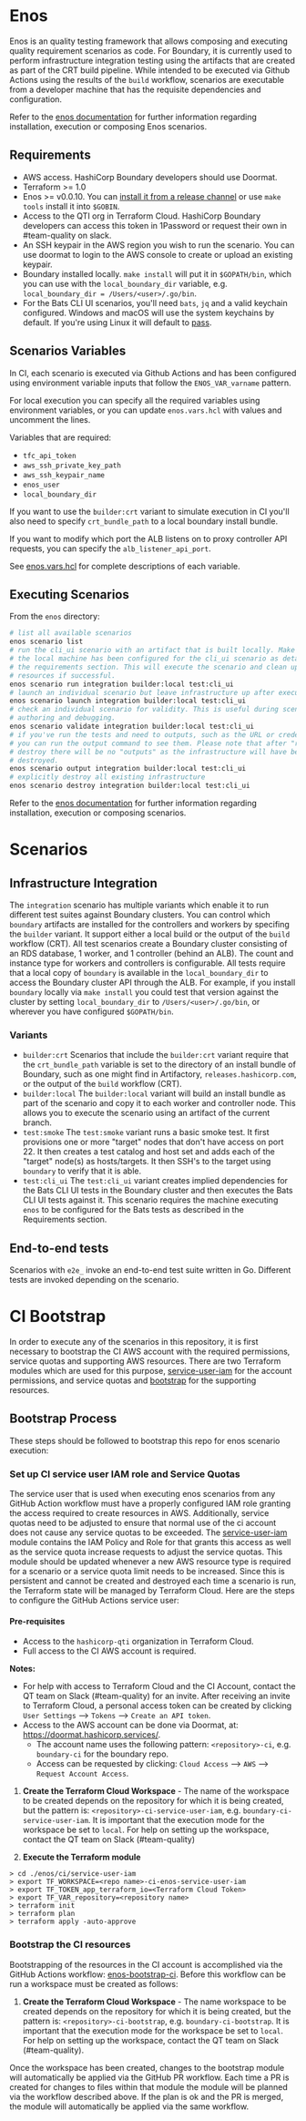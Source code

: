 # Enos

Enos is an quality testing framework that allows composing and executing quality
requirement scenarios as code. For Boundary, it is currently used to perform
infrastructure integration testing using the artifacts that are created as part
of the CRT build pipeline. While intended to be executed via Github Actions using
the results of the `build` workflow, scenarios are executable from a developer
machine that has the requisite dependencies and configuration.

Refer to the [enos documentation](https://github.com/hashicorp/Enos-Docs)
for further information regarding installation, execution or composing Enos scenarios.

## Requirements
* AWS access. HashiCorp Boundary developers should use Doormat.
* Terraform >= 1.0
* Enos >= v0.0.10. You can [install it from a release channel](https://github.com/hashicorp/Enos-Docs/blob/main/installation.md) or use `make tools` install it into `$GOBIN`.
* Access to the QTI org in Terraform Cloud. HashiCorp Boundary developers can
  access this token in 1Password or request their own in #team-quality on slack.
* An SSH keypair in the AWS region you wish to run the scenario. You can use
  doormat to login to the AWS console to create or upload an existing keypair.
* Boundary installed locally. `make install` will put it in `$GOPATH/bin`, which
  you can use with the `local_boundary_dir` variable, e.g.
  `local_boundary_dir = /Users/<user>/.go/bin`.
* For the Bats CLI UI scenarios, you'll need `bats`, `jq` and a valid keychain
  configured. Windows and macOS will use the system keychains by default. If
  you're using Linux it will default to [pass](https://www.passwordstore.org/).

## Scenarios Variables
In CI, each scenario is executed via Github Actions and has been configured using
environment variable inputs that follow the `ENOS_VAR_varname` pattern.

For local execution you can specify all the required variables using environment
variables, or you can update `enos.vars.hcl` with values and uncomment the lines.

Variables that are required:
- `tfc_api_token`
- `aws_ssh_private_key_path`
- `aws_ssh_keypair_name`
- `enos_user`
- `local_boundary_dir`

If you want to use the `builder:crt` variant to simulate execution in CI you'll
also need to specify `crt_bundle_path` to a local boundary install bundle.

If you want to modify which port the ALB listens on to proxy controller API
requests, you can specify the `alb_listener_api_port`.

See [enos.vars.hcl](./enos.vars.hcl) for complete descriptions of each variable.

## Executing Scenarios
From the `enos` directory:

```bash
# list all available scenarios
enos scenario list
# run the cli_ui scenario with an artifact that is built locally. Make sure
# the local machine has been configured for the cli_ui scenario as detailed in
# the requirements section. This will execute the scenario and clean up any
# resources if successful.
enos scenario run integration builder:local test:cli_ui
# launch an individual scenario but leave infrastructure up after execution
enos scenario launch integration builder:local test:cli_ui
# check an individual scenario for validity. This is useful during scenario
# authoring and debugging.
enos scenario validate integration builder:local test:cli_ui
# if you've run the tests and need to outputs, such as the URL or credentials,
# you can run the output command to see them. Please note that after "run" or
# destroy there will be no "outputs" as the infrastructure will have been
# destroyed.
enos scenario output integration builder:local test:cli_ui
# explicitly destroy all existing infrastructure
enos scenario destroy integration builder:local test:cli_ui
```

Refer to the [enos documentation](https://github.com/hashicorp/Enos-Docs)
for further information regarding installation, execution or composing scenarios.

# Scenarios

## Infrastructure Integration
The `integration` scenario has multiple variants which enable it to run different
test suites against Boundary clusters. You can control which `boundary` artifacts
are installed for the controllers and workers by specifing the `builder` variant.
It support either a local build or the output of the `build` workflow (CRT). All
test scenarios create a Boundary cluster consisting of an RDS database, 1 worker, and
1 controller (behind an ALB). The count and instance type for  workers and
controllers is configurable. All tests require that a local copy of `boundary`
is available in the `local_boundary_dir` to access the Boundary cluster API
through the ALB. For example, if you install `boundary` locally via `make install`
you could test that version against the cluster by setting `local_boundary_dir` to
`/Users/<user>/.go/bin`, or wherever you have configured `$GOPATH/bin`.

### Variants
  * `builder:crt`
    Scenarios that include the `builder:crt` variant require that the
    `crt_bundle_path` variable is set to the directory of an install bundle of
    Boundary, such as one might find in Artifactory, `releases.hashicorp.com`,
    or the output of the `build` workflow (CRT).
  * `builder:local`
    The `builder:local` variant will build an install bundle as part of the
    scenario and copy it to each worker and controller node. This allows you
    to execute the scenario using an artifact of the current branch.
  * `test:smoke`
    The `test:smoke` variant runs a basic smoke test. It first provisions one
    or more "target" nodes that don't have access on port 22. It then creates a
    test catalog and host set and adds each of the "target" node(s) as
    hosts/targets. It then SSH's to the target using `boundary` to verify that
    it is able.
  * `test:cli_ui`
    The `test:cli_ui` variant creates implied dependencies for the Bats CLI UI tests
    in the Boundary cluster and then executes the Bats CLI UI tests against it. This
    scenario requires the machine executing `enos` to be configured for the Bats
    tests as described in the Requirements section.

## End-to-end tests

Scenarios with `e2e_` invoke an end-to-end test suite written in Go. Different tests
are invoked depending on the scenario.

# CI Bootstrap
In order to execute any of the scenarios in this repository, it is first necessary to bootstrap the
CI AWS account with the required permissions, service quotas and supporting AWS resources. There are
two Terraform modules which are used for this purpose, [service-user-iam](./ci/service-user-iam) for
the account permissions, and service quotas and [bootstrap](./ci/bootstrap) for the supporting resources.

## Bootstrap Process
These steps should be followed to bootstrap this repo for enos scenario execution:

### Set up CI service user IAM role and Service Quotas
The service user that is used when executing enos scenarios from any GitHub Action workflow must have
a properly configured IAM role granting the access required to create resources in AWS. Additionally,
service quotas need to be adjusted to ensure that normal use of the ci account does not cause any
service quotas to be exceeded. The [service-user-iam](./ci/service-user-iam) module contains the IAM
Policy and Role for that grants this access as well as the service quota increase requests to adjust
the service quotas. This module should be updated whenever a new AWS resource type is required for a
scenario or a service quota limit needs to be increased. Since this is persistent and cannot be created
and destroyed each time a scenario is run, the Terraform state will be managed by Terraform Cloud.
Here are the steps to configure the GitHub Actions service user:

#### Pre-requisites
- Access to the `hashicorp-qti` organization in Terraform Cloud.
- Full access to the CI AWS account is required.

**Notes:**
- For help with access to Terraform Cloud and the CI Account, contact the QT team on Slack (#team-quality)
  for an invite. After receiving an invite to Terraform Cloud, a personal access token can be created
  by clicking `User Settings` --> `Tokens` --> `Create an API token`.
- Access to the AWS account can be done via Doormat, at: https://doormat.hashicorp.services/.
    - The account name uses the following pattern: `<repository>-ci`, e.g. `boundary-ci` for the boundary repo.
    - Access can be requested by clicking: `Cloud Access` --> `AWS` --> `Request Account Access`.

1. **Create the Terraform Cloud Workspace** - The name of the workspace to be created depends on the
   repository for which it is being created, but the pattern is: `<repository>-ci-service-user-iam`,
   e.g. `boundary-ci-service-user-iam`. It is important that the execution mode for the workspace be
   set to `local`. For help on setting up the workspace, contact the QT team on Slack (#team-quality)


2. **Execute the Terraform module**
```shell
> cd ./enos/ci/service-user-iam
> export TF_WORKSPACE=<repo name>-ci-enos-service-user-iam
> export TF_TOKEN_app_terraform_io=<Terraform Cloud Token>
> export TF_VAR_repository=<repository name>
> terraform init
> terraform plan
> terraform apply -auto-approve
```

### Bootstrap the CI resources
Bootstrapping of the resources in the CI account is accomplished via the GitHub Actions workflow:
[enos-bootstrap-ci](../.github/workflows/enos-bootstrap-ci.yml). Before this workflow can be run a
workspace must be created as follows:

1. **Create the Terraform Cloud Workspace** - The name workspace to be created depends on the repository
   for which it is being created, but the pattern is: `<repository>-ci-bootstrap`, e.g.
   `boundary-ci-bootstrap`. It is important that the execution mode for the workspace be set to
   `local`. For help on setting up the workspace, contact the QT team on Slack (#team-quality).

Once the workspace has been created, changes to the bootstrap module will automatically be applied via
the GitHub PR workflow. Each time a PR is created for changes to files within that module the module
will be planned via the workflow described above. If the plan is ok and the PR is merged, the module
will automatically be applied via the same workflow.
